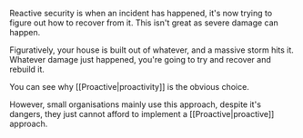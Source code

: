 Reactive security is when an incident has happened, it's now trying to figure out how to recover from it. This isn't great as severe damage can happen.

Figuratively, your house is built out of whatever, and a massive storm hits it. Whatever damage just happened, you're going to try and recover and rebuild it.

You can see why [[Proactive|proactivity]] is the obvious choice.

However, small organisations mainly use this approach, despite it's dangers, they just cannot afford to implement a [[Proactive|proactive]] approach.